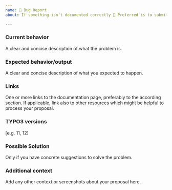 ```yaml
---
name: 🐛 Bug Report
about: If something isn't documented correctly 🤔 Preferred is to submit a suggestion via pull request ("Edit on GitHub")

---
```


### Current behavior

A clear and concise description of what the problem is.

### Expected behavior/output

A clear and concise description of what you expected to happen.

### Links

One or more links to the documentation page, preferably to the according
section. If applicable, link also to other resources which might be helpful
to process your proposal.

### TYPO3 versions

[e.g. 11, 12]

### Possible Solution

Only if you have concrete suggestions to solve the problem.

### Additional context

Add any other context or screenshots about your proposal here.

